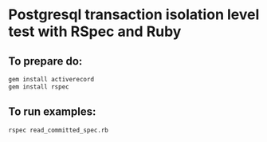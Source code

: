 # Postgresql transaction isolation level test with RSpec and Ruby

## To prepare do:

```bash
gem install activerecord
gem install rspec
```

## To run examples:

```bash
rspec read_committed_spec.rb
```
